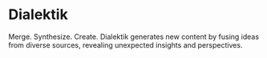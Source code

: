 # Dialektik
Merge. Synthesize. Create. Dialektik generates new content by fusing ideas from diverse sources, revealing unexpected insights and perspectives.
